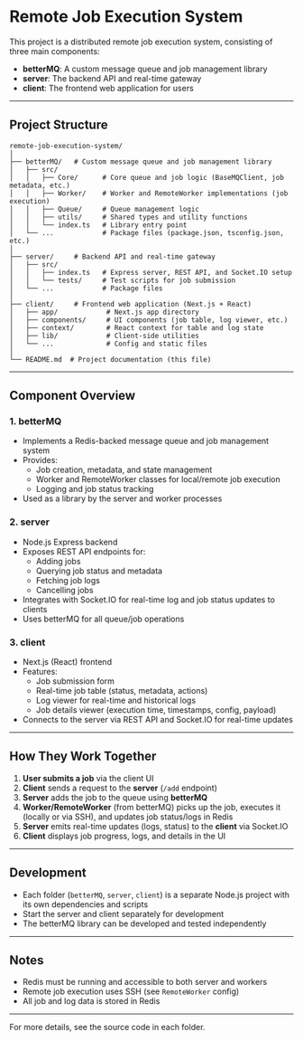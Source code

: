 # Remote Job Execution System

This project is a distributed remote job execution system, consisting of three main components:

- **betterMQ**: A custom message queue and job management library
- **server**: The backend API and real-time gateway
- **client**: The frontend web application for users

---

## Project Structure

```
remote-job-execution-system/
│
├── betterMQ/   # Custom message queue and job management library
│   ├── src/
│   │   ├── Core/      # Core queue and job logic (BaseMQClient, job metadata, etc.)
│   │   ├── Worker/    # Worker and RemoteWorker implementations (job execution)
│   │   ├── Queue/     # Queue management logic
│   │   ├── utils/     # Shared types and utility functions
│   │   └── index.ts   # Library entry point
│   └── ...            # Package files (package.json, tsconfig.json, etc.)
│
├── server/     # Backend API and real-time gateway
│   ├── src/
│   │   ├── index.ts   # Express server, REST API, and Socket.IO setup
│   │   └── tests/     # Test scripts for job submission
│   └── ...            # Package files
│
├── client/     # Frontend web application (Next.js + React)
│   ├── app/            # Next.js app directory
│   ├── components/     # UI components (job table, log viewer, etc.)
│   ├── context/        # React context for table and log state
│   ├── lib/            # Client-side utilities
│   └── ...             # Config and static files
│
└── README.md  # Project documentation (this file)
```

---

## Component Overview

### 1. **betterMQ**
- Implements a Redis-backed message queue and job management system
- Provides:
  - Job creation, metadata, and state management
  - Worker and RemoteWorker classes for local/remote job execution
  - Logging and job status tracking
- Used as a library by the server and worker processes

### 2. **server**
- Node.js Express backend
- Exposes REST API endpoints for:
  - Adding jobs
  - Querying job status and metadata
  - Fetching job logs
  - Cancelling jobs
- Integrates with Socket.IO for real-time log and job status updates to clients
- Uses betterMQ for all queue/job operations

### 3. **client**
- Next.js (React) frontend
- Features:
  - Job submission form
  - Real-time job table (status, metadata, actions)
  - Log viewer for real-time and historical logs
  - Job details viewer (execution time, timestamps, config, payload)
- Connects to the server via REST API and Socket.IO for real-time updates

---

## How They Work Together

1. **User submits a job** via the client UI
2. **Client** sends a request to the **server** (`/add` endpoint)
3. **Server** adds the job to the queue using **betterMQ**
4. **Worker/RemoteWorker** (from betterMQ) picks up the job, executes it (locally or via SSH), and updates job status/logs in Redis
5. **Server** emits real-time updates (logs, status) to the **client** via Socket.IO
6. **Client** displays job progress, logs, and details in the UI

---

## Development

- Each folder (`betterMQ`, `server`, `client`) is a separate Node.js project with its own dependencies and scripts
- Start the server and client separately for development
- The betterMQ library can be developed and tested independently

---

## Notes
- Redis must be running and accessible to both server and workers
- Remote job execution uses SSH (see `RemoteWorker` config)
- All job and log data is stored in Redis

---

For more details, see the source code in each folder. 